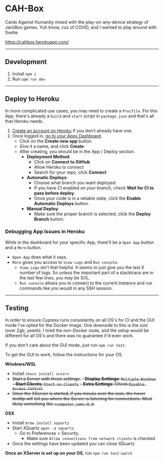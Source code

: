 # CAH-Box

Cards Against Humanity mixed with the play-on-any-device strategy of JackBox
games. Yuh know, cuz of COVID, and I wanted to play around with Svelte.

https://cahbox.herokuapp.com/

---

## Development

1. Install `npm i`
1. Run `npm run dev`

---

## Deploy to Heroku

In more complicated use cases, you may need to create a `Procfile`. For this
App, there's already a `build` and `start` script in `package.json` and that's
all that Heroku needs.

1. [Create an account on Heroku](https://signup.heroku.com/) if you don't
   already have one.
1. Once logged in, [go to your Apps Dashboard](https://dashboard.heroku.com/apps).
   - Click on the **Create new app** button
   - Give it a name, and click **Create**
   - After creating, you should be in the App / Deploy section.
      - **Deployment Method**:
         - Click on **Connect to GitHub**
         - Allow Heroku to connect
         - Search for your repo, click **Connect**
      - **Automatic Deploys**:
         - Choose what branch you want deployed
         - If you have CI enabled on your branch, check **Wait for CI to pass
           before deploy**.
         - Once your code is in a reliable state, click the **Enable Automatic
           Deploys** button.
      - **Manual Deploy**:
         - Make sure the proper branch is selected, click the **Deploy Branch** button.

### Debugging App Issues in Heroku

While in the dashboard for your specific App, there'll be a `Open App` button
and a `More` button.
- `Open App` does what it says.
- `More` gives you access to `View Logs` and `Run console`.
   - `View Logs` isn't that helpful. It seems to just give you the last X number
     of logs. So unless the important part of a stacktrace are in the last few
     lines, you may be SOL.
   - `Run console` allows you to connect to the current instance and run
     commands like you would in any SSH session.

---

## Testing

In order to ensure Cypress runs consistently on all OS's for CI and the GUI mode
I've opted for the Docker image. One downside to this is the size (over 2gb,
yeesh). I tried the non-Docker route, and the setup would be different for all
OS's and there was no guarantee it'd even work.

If you don't care about the GUI mode, just run `npm run test`.

To get the GUI to work, follow the instructions for your OS.

**Windows/WSL**
- Install `choco install vcxsrv`
- ~~Start a Server with these settings:~~
   ~~- **Display Settings**: `Multiple Windows`~~
   ~~- **Start Clients**: `Start no Clients`~~
   ~~- **Extra Settings**: Check `Disable Access Control`~~
- ~~Once the XServer is started, if you mouse over the icon, the hover tooltip will~~
  ~~tell you where the Server is listening for connections. Most likely something~~
  ~~like `<computer_nam>:0.0`.~~

**OSX**
- Install `brew install xquartz`
- Start XQuartz `open -a xquartz`.
   - Go to Preferences > Security.
      - Make sure `Allow connections from network clients` is checked
- Once the settings have been updated you can close XQuartz

**Once an XServer is set up on your OS**, run `npm run test:watch`
   
